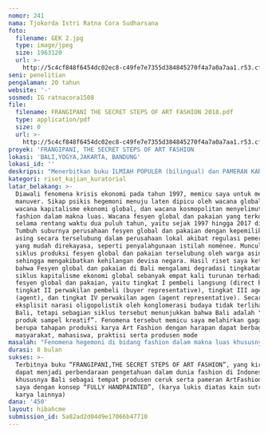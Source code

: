 ```yaml
---
nomor: 241
nama: Tjokorda Istri Ratna Cora Sudharsana
foto:
  filename: GEK 2.jpg
  type: image/jpeg
  size: 1963120
  url: >-
    http://5c4cf848f6454dc02ec8-c49fe7e7355d384845270f4a7a0a7aa1.r53.cf2.rackcdn.com/6e600d2b-d9aa-4d41-b9d3-a0d3a726cfce/GEK%202.jpg
seni: penelitian
pengalaman: 20 tahun
website: '-'
sosmed: IG ratnacora1508
file:
  filename: FRANGIPANI THE SECRET STEPS OF ART FASHION 2018.pdf
  type: application/pdf
  size: 0
  url: >-
    http://5c4cf848f6454dc02ec8-c49fe7e7355d384845270f4a7a0a7aa1.r53.cf2.rackcdn.com/d9ccba8d-5626-4b48-8471-d59721c48eaa/FRANGIPANI%20THE%20SECRET%20STEPS%20OF%20ART%20FASHION%202018.pdf
proyek: 'FRANGIPANI, THE SECRET STEPS OF ART FASHION               '
lokasi: 'BALI,YOGYA,JAKARTA, BANDUNG'
lokasi_id: ''
deskripsi: "Menerbitkan buku ILMIAH POPULER (bilingual) dan PAMERAN KARYA “FRANGIPANI,THE SECRET STEPS OF ART FASHION”. Novelti karya doctoral berupa modul/tahapan produksi karya Art Fashion (memadukan fine art dan desain mode) merupakan gagasan pemikiran yang telah dilakukan sejak tahun 1997, saat Indonesia mengalami krisis ekonomi serta kepemimpinan. Berawal dari keinginan “Mengangkat Bali dari sisi yang berbeda” setelah hegemoni dibidang fashion terjadi, adalah oase sekaligus titik balik saya sebagai anak Bangsa Indonesia. Proyek kajian ini melibatkan mahasiswa vokasi Fashion Design, mahasiswa pascasarjana dan seniman kontemporer sebagai responden serta kolaborator yang sebagian besar wanita di Bali, Yogya, Jakarta dan Bandung. Riset awal telah dilakukan sebagai uji kelayakan sejak tahun 1997. \r\nFrangipani, kata lain dari bunga kamboja yang dikenal sebagai salah satu ikon Bali diurai melalui huruf-huruf bermakna,seperti : F, mewakili Finding the briefing idea based on culture of Bali/Indonesia, R, mewakili Researching and Sourcing, A, mewakili Analizing Art Fashion element, N, mewakili Narrating into design, G,mewakili Giving a Soul – Taksu, I,mewakili Interpreting the singularity art fashion, P,mewakili Promoting the final collection, A, mewakili Affirmation branding, N,mewakili Navigating art fashion production, I,mewakili Introducing art fashion business. \r\n"
kategori: riset_kajian_kuratorial
latar_belakang: >-
  Diawali fenomena krisis ekonomi pada tahun 1997, memicu saya untuk melakukan
  manuver. Sikap psikis hegemoni menuju laten dipicu oleh wacana globalisasi,
  wacana kapitalisme ekonomi global, dan wacana kosmopolitan menyelimuti dunia
  fashion dalam makna luas. Wacana fesyen global dan pakaian yang terkonstruksi
  selama rentang waktu dua puluh tahun, yaitu sejak 1997 hingga 2017 di Bali.
  Tumbuh suburnya perusahaan fesyen global dan pakaian dengan kepemilikian orang
  asing secara terselubung dalam perusahaan lokal akibat regulasi pemerintah
  yang mudah direkayasa, seperti penyalahgunaan istilah noménee. Munculnya
  siklus produksi fesyen global dan pakaian terselubung oleh warga asing
  sehingga mengakibatkan kehilangan devisa negara. Hasil riset saya ketika S3
  bahwa Fesyen global dan pakaian di Bali mengalami degradasi tingkatan dalam
  siklus kapitalisme ekonomi global sebanyak empat kali turunan terhadap produk
  fesyen global dan pakaian, yaitu tingkat I pembeli langsung (direct buyer),
  tingkat II perwakilan pembeli (buyer representative), tingkat III agen
  (agent), dan tingkat IV perwakilan agen (agent representative). Secara
  eksplisit narasi oligopolistik oleh konglomerasi budaya tidak terlihat di
  Bali, tetapi sebagian siklus tersebut menunjukkan bahwa Bali adalah "lokalitas
  produk sampel kreatif”. Fenomena tersebut memicu saya melahirkan gagasan
  berupa tahapan produksi karya Art Fashion dengan harapan dapat berbagi pada
  masyarakat, mahasiswa, praktisi serta produsen mode
masalah: "Fenomena hegemoni di bidang fashion dalam makna luas khususnya di Bali akibat krisis ekonomi pada tahun 1997\r\nPlagiat yang semakin marak serta mahalnya material baku sehingga sulit bersaing di dunia internasional\r\nBelum banyak buku yang memaparkan produk fashion dan aksesoris fashion berdasarkan hasil riset budaya Indonesia\r\n"
durasi: 8 bulan
sukses: >-
  Terbitnya buku “FRANGIPANI,THE SECRET STEPS OF ART FASHION”, yang kiranya
  dapat menjadi perbendaraan pengetahuan dalam dunia fashion di Indonesia,
  khususnya Bali sebagai tempat produsen ceruk serta pameran ArtFashion karya
  saya dengan konsep “FULLY HANDPAINTED”, (karya lukis diatas kain sutra serta
  karya lainnya)
dana: '450'
layout: hibahcme
submission_id: 5a82ad2d04d9e17066b47710
---
```

